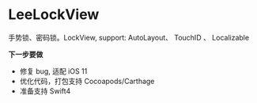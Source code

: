 # LeeLockView
手势锁、密码锁。LockView, support: AutoLayout、 TouchID 、 Localizable


**下一步要做**
- 修复 bug, 适配 iOS 11
- 优化代码，打包支持 Cocoapods/Carthage
- 准备支持 Swift4
